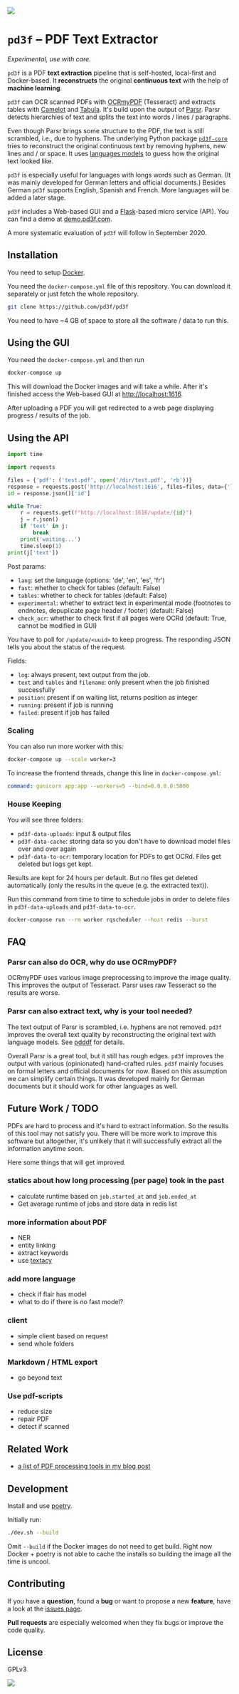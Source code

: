 ![](imgs/flow.jpg)

# `pd3f` – PDF Text Extractor

*Experimental, use with care.*

`pd3f` is a PDF **text extraction** pipeline that is self-hosted, local-first and Docker-based.
It **reconstructs** the original **continuous text** with the help of **machine learning**.

`pd3f` can OCR scanned PDFs with [OCRmyPDF](https://github.com/jbarlow83/OCRmyPDF) (Tesseract) and extracts tables with [Camelot](https://github.com/camelot-dev/camelot) and [Tabula](https://github.com/tabulapdf/tabula).
It's build upon the output of [Parsr](https://github.com/axa-group/Parsr).
Parsr detects hierarchies of text and splits the text into words / lines / paragraphs.

Even though Parsr brings some structure to the PDF, the text is still scrambled, i.e., due to hyphens.
The underlying Python package [`pd3f-core`](https://github.com/pd3f/pd3f-core) tries to reconstruct the original continuous text by removing hyphens, new lines and / or space.
It uses [languages models](https://machinelearningmastery.com/statistical-language-modeling-and-neural-language-models/) to guess how the original text looked like.

`pd3f` is especially useful for languages with longs words such as German.
(It was mainly developed for German letters and official documents.)
Besides German `pd3f` supports English, Spanish and French.
More languages will be added a later stage.

`pd3f` includes a Web-based GUI and a [Flask](https://flask.palletsprojects.com/)-based micro service (API).
You can find a demo at [demo.pd3f.com](https://demo.pd3f.com).

A more systematic evaluation of `pd3f` will follow in September 2020.

## Installation

You need to setup [Docker](https://docs.docker.com/get-docker/).

You need the `docker-compose.yml` file of this repository. You can download it separately or just fetch the whole repository.

```bash
git clone https://github.com/pd3f/pd3f
```

You need to have ~4 GB of space to store all the software / data to run this.


## Using the GUI

You need the `docker-compose.yml` and then run

```bash
docker-compose up
```

This will download the Docker images and will take a while. After it's finished access the Web-based GUI at <http://localhost:1616>.

After uploading a PDF you will get redirected to a web page displaying progress / results of the job.

## Using the API

```python
import time

import requests

files = {'pdf': ('test.pdf', open('/dir/test.pdf', 'rb'))}
response = requests.post('http://localhost:1616', files=files, data={'lang': 'de'})
id = response.json()['id']

while True:
    r = requests.get(f"http://localhost:1616/update/{id}")
    j = r.json()
    if 'text' in j:
        break
    print('waiting...')
    time.sleep(1)
print(j['text'])
```

Post params:
 - `lang`: set the language (options: 'de', 'en', 'es', 'fr')
 - `fast`: whether to check for tables (default: False)
 - `tables`: whether to check for tables (default: False)
 - `experimental`: whether to extract text in experimental mode (footnotes to endnotes, depuplicate page header / footer) (default: False)
 - `check_ocr`: whether to check first if all pages were OCRd (default: True, cannot be modified in GUI)

You have to poll for `/update/<uuid>` to keep progress. The responding JSON tells you about the status of the request.

Fields:
 - `log`: always present, text output from the job.
 - `text` and `tables` and `filename`: only present when the job finished successfully
 - `position`: present if on waiting list, returns position as integer
 - `running`: present if job is running
 - `failed`: present if job has failed

### Scaling

You can also run more worker with this:

```bash
docker-compose up --scale worker=3
```

To increase the frontend threads, change this line in `docker-compose.yml`:

```yml
command: gunicorn app:app --workers=5 --bind=0.0.0.0:5000
```

### House Keeping

You will see three folders:

- `pd3f-data-uploads`: input & output files
- `pd3f-data-cache`: storing data so you don't have to download model files over and over again
- `pd3f-data-to-ocr`: temporary location for PDFs to get OCRd. Files get deleted but logs get kept.

Results are kept for 24 hours per default. But no files get deleted automatically (only the results in the queue (e.g. the extracted text)).

Run this command from time to time to schedule jobs in order to delete files in `pd3f-data-uploads` and `pd3f-data-to-ocr`.

```bash
docker-compose run --rm worker rqscheduler --host redis --burst
```

## FAQ

### Parsr can also do OCR, why do use OCRmyPDF?

OCRmyPDF uses various image preprocessing to improve the image quality.
This improves the output of Tesseract.
Parsr uses raw Tesseract so the results are worse.

### Parsr can also extract text, why is your tool needed?

The text output of Parsr is scrambled, i.e. hyphens are not removed.
`pd3f` improves the overall text quality by reconstructing the original text with language models.
See [pdddf](https://github.com/pd3f/pdddf) for details.

Overall Parsr is a great tool, but it still has rough edges.
`pd3f` improves the output with various (opinionated) hand-crafted rules.
`pd3f` mainly focuses on formal letters and official documents for now.
Based on this assumption we can simplify certain things.
It was developed mainly for German documents but it should work for other languages as well.

## Future Work / TODO

PDFs are hard to process and it's hard to extract information.
So the results of this tool may not satisfy you.
There will be more work to improve this software but altogether, it's unlikely that it will successfully extract all the information anytime soon.

Here some things that will get improved.

### statics about how long processing (per page) took in the past

- calculate runtime based on `job.started_at` and `job.ended_at`
- Get average runtime of jobs and store data in redis list

### more information about PDF

- NER
- entity linking
- extract keywords
- use [textacy](https://github.com/chartbeat-labs/textacy)

### add more language

- check if flair has model
- what to do if there is no fast model?


### client

- simple client based on request
- send whole folders

### Markdown / HTML export

- go beyond text

### Use pdf-scripts

- reduce size
- repair PDF
- detect if scanned


## Related Work

- [a list of PDF processing tools in my blog post](https://johannesfilter.com/python-and-pdf-a-review-of-existing-tools/)

## Development

Install and use [poetry](https://python-poetry.org/).

Initially run:

```bash
./dev.sh --build
```

Omit `--build` if the Docker images do not need to get build.
Right now Docker + poetry is not able to cache the installs so building the image all the time is uncool.

## Contributing

If you have a **question**, found a **bug** or want to propose a new **feature**, have a look at the [issues page](https://github.com/pd3f/pd3f/issues).

**Pull requests** are especially welcomed when they fix bugs or improve the code quality.


## License

GPLv3

![](imgs/logo.jpg)

